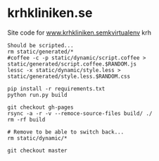 krhkliniken.se
==============

Site code for www.krhkliniken.semkvirtualenv krh

    Should be scripted...
    rm static/generated/*
    #coffee -c -p static/dynamic/script.coffee > static/generated/script.coffee.$RANDOM.js
    lessc -x static/dynamic/style.less > static/generated/style.less.$RANDOM.css

    pip install -r requirements.txt
    python run.py build

    git checkout gh-pages
    rsync -a -r -v --remoce-source-files build/ ./
    rm -rf build

    # Remove to be able to switch back...
    rm static/dynamic/*

    git checkout master
